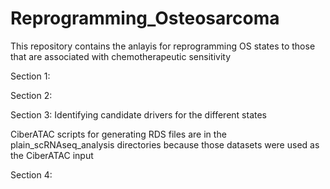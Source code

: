 # Reprogramming_Osteosarcoma

This repository contains the anlayis for reprogramming OS states to those that are associated with chemotherapeutic sensitivity


Section 1:

Section 2:

Section 3: Identifying candidate drivers for the different states

  CiberATAC
    scripts for generating RDS files are in the plain_scRNAseq_analysis directories because those datasets were used as the CiberATAC input

Section 4: